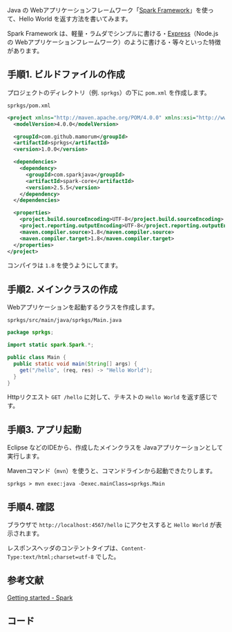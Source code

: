 Java の Webアプリケーションフレームワーク「[Spark Framework](http://sparkjava.com/)」を使って、Hello World を返す方法を書いてみます。

Spark Framework は、軽量・ラムダでシンプルに書ける・[Express](http://expressjs.com/)（Node.js の Webアプリケーションフレームワーク）のように書ける・等々といった特徴があります。


## 手順1. ビルドファイルの作成
プロジェクトのディレクトリ（例. `sprkgs`）の下に `pom.xml` を作成します。

`sprkgs/pom.xml`

```xml
<project xmlns="http://maven.apache.org/POM/4.0.0" xmlns:xsi="http://www.w3.org/2001/XMLSchema-instance" xsi:schemaLocation="http://maven.apache.org/POM/4.0.0 http://maven.apache.org/xsd/maven-4.0.0.xsd">
  <modelVersion>4.0.0</modelVersion>

  <groupId>com.github.mamorum</groupId>
  <artifactId>sprkgs</artifactId>
  <version>1.0.0</version>

  <dependencies>
    <dependency>
      <groupId>com.sparkjava</groupId>
      <artifactId>spark-core</artifactId>
      <version>2.5.5</version>
    </dependency>
  </dependencies>

  <properties>
    <project.build.sourceEncoding>UTF-8</project.build.sourceEncoding>
    <project.reporting.outputEncoding>UTF-8</project.reporting.outputEncoding>
    <maven.compiler.source>1.8</maven.compiler.source>
    <maven.compiler.target>1.8</maven.compiler.target>
  </properties>
</project>
```

コンパイラは `1.8` を使うようにしてます。


## 手順2. メインクラスの作成
Webアプリケーションを起動するクラスを作成します。

`sprkgs/src/main/java/sprkgs/Main.java`

```java
package sprkgs;

import static spark.Spark.*;

public class Main {
  public static void main(String[] args) {
    get("/hello", (req, res) -> "Hello World");
  }
}
```

Httpリクエスト `GET /hello` に対して、テキストの `Hello World` を返す感じです。


## 手順3. アプリ起動
Eclipse などのIDEから、作成したメインクラスを Javaアプリケーションとして実行します。

Mavenコマンド（`mvn`）を使うと、コマンドラインから起動できたりします。

```
sprkgs > mvn exec:java -Dexec.mainClass=sprkgs.Main
```

## 手順4. 確認
ブラウザで `http://localhost:4567/hello` にアクセスすると `Hello World` が表示されます。

レスポンスヘッダのコンテントタイプは、`Content-Type:text/html;charset=utf-8` でした。


## 参考文献
[Getting started - Spark](http://sparkjava.com/documentation.html)


## コード
